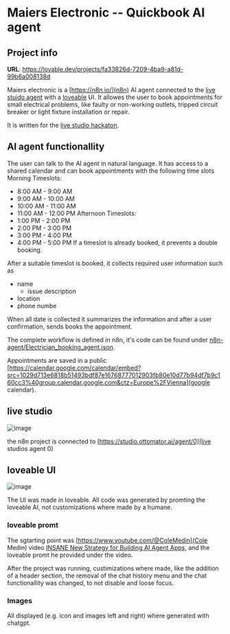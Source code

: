 # Maiers Electronic -- Quickbook AI agent

## Project info

**URL**: https://lovable.dev/projects/fa33826d-7209-4ba9-a81d-99b6a008138d

Maiers electronic is a [https://n8n.io/](n8n) AI agent connected to the [live stuido agent](https://studio.ottomator.ai/) with a [loveable](https://lovable.dev/) UI. It allowes the user to book appointments for small electrical problems, like faulty or non-working outlets, tripped circuit breaker or light fixture installation or repair.

It is written for the [live studio hackaton](https://studio.ottomator.ai/hackathon/agreement).

## AI agent functionallity

The user can talk to the AI agent in natural language. It has access to a shared calendar and can book appointments with the following time slots
Morning Timeslots:
  - 8:00 AM - 9:00 AM
  - 9:00 AM - 10:00 AM
  - 10:00 AM - 11:00 AM
  - 11:00 AM - 12:00 PM
Afternoon Timeslots:
  - 1:00 PM - 2:00 PM
  - 2:00 PM - 3:00 PM
  - 3:00 PM - 4:00 PM
  - 4:00 PM - 5:00 PM
If a timeslot is already booked, it prevents a double booking.

After a suitable timeslot is booked, it collects required user information such as
  - name
	- issue description
  - location
  - phone numbe

When all date is collected it summarizes the information and after a user confirmation, sends books the appointment.

The complete workflow is defined in n8n, it's code can be found under [n8n-agent/Electrician_booking_agent.json](n8n-agent/Electrician_booking_agent.json).

Appointments are saved in a public [https://calendar.google.com/calendar/embed?src=1029d713e6818b51493bdf87e16768777012903fb80e10d77b94df7b9c160cc3%40group.calendar.google.com&ctz=Europe%2FVienna](google calendar).

## live studio

![image](https://github.com/user-attachments/assets/4f609874-fe83-4bb8-90c4-167d3424a231)

the n8n project is connected to [https://studio.ottomator.ai/agent/0](live studios agent 0)

## loveable UI

![image](https://github.com/user-attachments/assets/56a89725-ee23-4c8f-9e30-c1809f46ed62)

The UI was made in loveable. All code was generated by promting the loveable AI, not customizations where made by a humane.

### loveable promt

The sgtarting point was [https://www.youtube.com/@ColeMedin](Cole Medin) video [INSANE New Strategy for Building AI Agent Apps](https://youtu.be/yRIEpNlacd0), and the loveable promt he provided under the video.

After the project was running, custimizations where made, like the addition of a header section, the removal of the chat history menu and the chat functionallity was changed, to not disable and loose focus.

### Images

All displayed (e.g. icon and images left and right) where generated with chatgpt.
